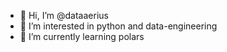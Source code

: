- 👋 Hi, I’m @dataaerius
- 👀 I’m interested in python and data-engineering
- 🌱 I’m currently learning polars


<!---
dataaerius/dataaerius is a ✨ special ✨ repository because its `README.md` (this file) appears on your GitHub profile.
You can click the Preview link to take a look at your changes.
--->
